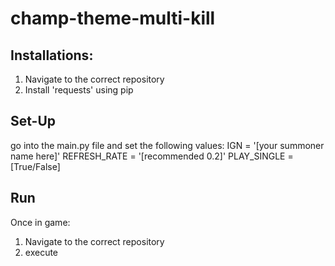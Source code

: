 # champ-theme-multi-kill
## Installations:
1. Navigate to the correct repository
2. Install 'requests' using pip
<pip install requests>
<pip install numpy>
<pip install opencv-python>
<pip install pyautogui>

## Set-Up

go into the main.py file and set the following values:
IGN = '[your summoner name here]'
REFRESH_RATE = '[recommended 0.2]'
PLAY_SINGLE = [True/False]

## Run

Once in game:
1. Navigate to the correct repository
2. execute <python3 main.py>
